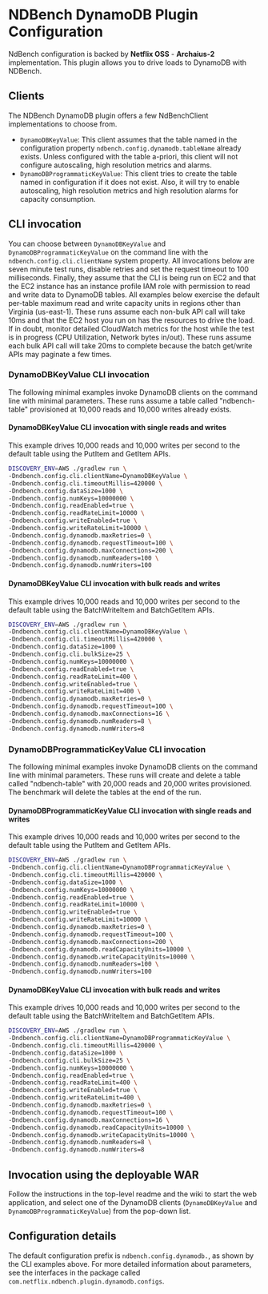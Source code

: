 NDBench DynamoDB Plugin Configuration
===================

NdBench configuration is backed by **Netflix OSS** - **Archaius-2** implementation. This
plugin allows you to drive loads to DynamoDB with NDBench.

## Clients
The NDBench DynamoDB plugin offers a few NdBenchClient implementations to choose from.
- `DynamoDBKeyValue`: This client assumes that the table named in the configuration
property `ndbench.config.dynamodb.tableName` already exists. Unless configured with the
table a-priori, this client will not configure autoscaling, high resolution metrics and
alarms.
- `DynamoDBProgrammaticKeyValue`: This client tries to create the table named in configuration
if it does not exist. Also, it will try to enable autoscaling, high resolution metrics and high
resolution alarms for capacity consumption.

## CLI invocation
You can choose between `DynamoDBKeyValue` and `DynamoDBProgrammaticKeyValue` on
the command line with the `ndbench.config.cli.clientName` system property. All invocations below are
seven minute test runs, disable retries and set the request timeout to 100 milliseconds. Finally,
they assume that the CLI is being run on EC2 and that the EC2 instance has an instance profile IAM
role with permission to read and write data to DynamoDB tables. All examples below exercise the
default per-table maximum read and write capacity units in regions other than Virginia (us-east-1).
These runs assume each non-bulk API call will take 10ms and that the EC2 host you run on has the
resources to drive the load. If in doubt, monitor detailed CloudWatch metrics for the host while the
test is in progress (CPU Utilization, Network bytes in/out). These runs assume each bulk API call will
take 20ms to complete because the batch get/write APIs may paginate a few times.

### DynamoDBKeyValue CLI invocation
The following minimal examples invoke DynamoDB clients on the command line with minimal parameters.
These runs assume a table called "ndbench-table" provisioned at 10,000 reads and 10,000 writes already
exists.

#### DynamoDBKeyValue CLI invocation with single reads and writes
This example drives 10,000 reads and 10,000 writes per second to the default table using the PutItem and
GetItem APIs.

```bash
DISCOVERY_ENV=AWS ./gradlew run \
-Dndbench.config.cli.clientName=DynamoDBKeyValue \
-Dndbench.config.cli.timeoutMillis=420000 \
-Dndbench.config.dataSize=1000 \
-Dndbench.config.numKeys=10000000 \
-Dndbench.config.readEnabled=true \
-Dndbench.config.readRateLimit=10000 \
-Dndbench.config.writeEnabled=true \
-Dndbench.config.writeRateLimit=10000 \
-Dndbench.config.dynamodb.maxRetries=0 \
-Dndbench.config.dynamodb.requestTimeout=100 \
-Dndbench.config.dynamodb.maxConnections=200 \
-Dndbench.config.dynamodb.numReaders=100 \
-Dndbench.config.dynamodb.numWriters=100
```

#### DynamoDBKeyValue CLI invocation with bulk reads and writes
This example drives 10,000 reads and 10,000 writes per second to the default table using the BatchWriteItem
and BatchGetItem APIs.

```bash
DISCOVERY_ENV=AWS ./gradlew run \
-Dndbench.config.cli.clientName=DynamoDBKeyValue \
-Dndbench.config.cli.timeoutMillis=420000 \
-Dndbench.config.dataSize=1000 \
-Dndbench.config.cli.bulkSize=25 \
-Dndbench.config.numKeys=10000000 \
-Dndbench.config.readEnabled=true \
-Dndbench.config.readRateLimit=400 \
-Dndbench.config.writeEnabled=true \
-Dndbench.config.writeRateLimit=400 \
-Dndbench.config.dynamodb.maxRetries=0 \
-Dndbench.config.dynamodb.requestTimeout=100 \
-Dndbench.config.dynamodb.maxConnections=16 \
-Dndbench.config.dynamodb.numReaders=8 \
-Dndbench.config.dynamodb.numWriters=8
```

### DynamoDBProgrammaticKeyValue CLI invocation
The following minimal examples invoke DynamoDB clients on the command line with minimal parameters.
These runs will create and delete a table called "ndbench-table" with 20,000 reads and 20,000 writes
provisioned. The benchmark will delete the tables at the end of the run.

#### DynamoDBProgrammaticKeyValue CLI invocation with single reads and writes
This example drives 10,000 reads and 10,000 writes per second to the default table using the PutItem and
GetItem APIs.

```bash
DISCOVERY_ENV=AWS ./gradlew run \
-Dndbench.config.cli.clientName=DynamoDBProgrammaticKeyValue \
-Dndbench.config.cli.timeoutMillis=420000 \
-Dndbench.config.dataSize=1000 \
-Dndbench.config.numKeys=10000000 \
-Dndbench.config.readEnabled=true \
-Dndbench.config.readRateLimit=10000 \
-Dndbench.config.writeEnabled=true \
-Dndbench.config.writeRateLimit=10000 \
-Dndbench.config.dynamodb.maxRetries=0 \
-Dndbench.config.dynamodb.requestTimeout=100 \
-Dndbench.config.dynamodb.maxConnections=200 \
-Dndbench.config.dynamodb.readCapacityUnits=10000 \
-Dndbench.config.dynamodb.writeCapacityUnits=10000 \
-Dndbench.config.dynamodb.numReaders=100 \
-Dndbench.config.dynamodb.numWriters=100
```

#### DynamoDBKeyValue CLI invocation with bulk reads and writes
This example drives 10,000 reads and 10,000 writes per second to the default table using the BatchWriteItem
and BatchGetItem APIs.

```bash
DISCOVERY_ENV=AWS ./gradlew run \
-Dndbench.config.cli.clientName=DynamoDBProgrammaticKeyValue \
-Dndbench.config.cli.timeoutMillis=420000 \
-Dndbench.config.dataSize=1000 \
-Dndbench.config.cli.bulkSize=25 \
-Dndbench.config.numKeys=10000000 \
-Dndbench.config.readEnabled=true \
-Dndbench.config.readRateLimit=400 \
-Dndbench.config.writeEnabled=true \
-Dndbench.config.writeRateLimit=400 \
-Dndbench.config.dynamodb.maxRetries=0 \
-Dndbench.config.dynamodb.requestTimeout=100 \
-Dndbench.config.dynamodb.maxConnections=16 \
-Dndbench.config.dynamodb.readCapacityUnits=10000 \
-Dndbench.config.dynamodb.writeCapacityUnits=10000 \
-Dndbench.config.dynamodb.numReaders=8 \
-Dndbench.config.dynamodb.numWriters=8
```

## Invocation using the deployable WAR
Follow the instructions in the top-level readme and the wiki to start the web application, and select
one of the DynamoDB clients (`DynamoDBKeyValue` and `DynamoDBProgrammaticKeyValue`)
from the pop-down list.

## Configuration details
The default configuration prefix is `ndbench.config.dynamodb.`, as shown by the CLI examples above.
For more detailed information about parameters, see the interfaces in the package called
`com.netflix.ndbench.plugin.dynamodb.configs`.
